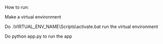 How to run:

Make a virtual environment

Do .\VIRTUAL_ENV_NAME\Scripts\activate.bat run the virtual environment

Do python app.py to run the app